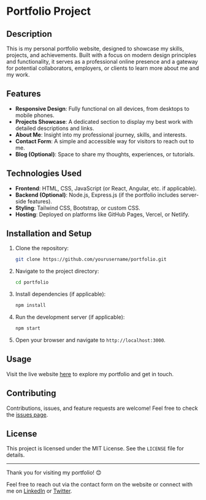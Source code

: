 # Portfolio Project

## Description
This is my personal portfolio website, designed to showcase my skills, projects, and achievements. Built with a focus on modern design principles and functionality, it serves as a professional online presence and a gateway for potential collaborators, employers, or clients to learn more about me and my work.

## Features
- **Responsive Design**: Fully functional on all devices, from desktops to mobile phones.
- **Projects Showcase**: A dedicated section to display my best work with detailed descriptions and links.
- **About Me**: Insight into my professional journey, skills, and interests.
- **Contact Form**: A simple and accessible way for visitors to reach out to me.
- **Blog (Optional)**: Space to share my thoughts, experiences, or tutorials.

## Technologies Used
- **Frontend**: HTML, CSS, JavaScript (or React, Angular, etc. if applicable).
- **Backend (Optional)**: Node.js, Express.js (if the portfolio includes server-side features).
- **Styling**: Tailwind CSS, Bootstrap, or custom CSS.
- **Hosting**: Deployed on platforms like GitHub Pages, Vercel, or Netlify.

## Installation and Setup
1. Clone the repository:
   ```bash
   git clone https://github.com/yourusername/portfolio.git
   ```
2. Navigate to the project directory:
   ```bash
   cd portfolio
   ```
3. Install dependencies (if applicable):
   ```bash
   npm install
   ```
4. Run the development server (if applicable):
   ```bash
   npm start
   ```
5. Open your browser and navigate to `http://localhost:3000`.

## Usage
Visit the live website [here](https://prafullapurohit.netlify.app/) to explore my portfolio and get in touch.

## Contributing
Contributions, issues, and feature requests are welcome! Feel free to check the [issues page](https://github.com/prafulla2121/portfolio/issues).

## License
This project is licensed under the MIT License. See the `LICENSE` file for details.

---

Thank you for visiting my portfolio! 😊

Feel free to reach out via the contact form on the website or connect with me on [LinkedIn](https://linkedin.com/in/yourprofile) or [Twitter](https://twitter.com/yourhandle).
